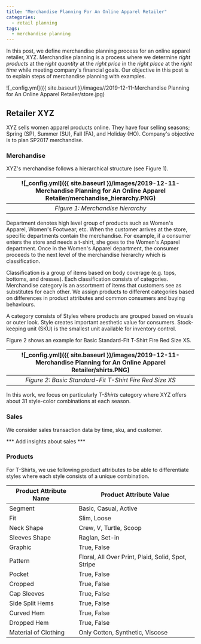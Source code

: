 ```yaml
---
title: "Merchandise Planning For An Online Apparel Retailer"
categories:
  - retail planning
tags:
  - merchandise planning
--- 
```


In this post, we define merchandise planning process for an online apparel retailer, XYZ. 
Merchandise planning is a process where we determine *right products*
at the *right quantity* at the *right price* in the *right place* 
at the *right time* while meeting company's financial goals. 
Our objective in this post is to explain steps of merchandise planning with examples.

![_config.yml]({{ site.baseurl }}/images//2019-12-11-Merchandise Planning for An Online Apparel Retailer/store.jpg)

## Retailer XYZ

XYZ sells women apparel products online. They have four selling seasons; 
Spring (SP), Summer (SU), Fall (FA), and Holiday (HO). Company's objective is to plan 
SP2017 merchandise. 

### Merchandise 

XYZ's merchandise follows a hierarchical structure (see Figure 1). 

| ![_config.yml]({{ site.baseurl }}/images/2019-12-11-Merchandise Planning for An Online Apparel Retailer/merchandise_hierarchy.PNG) |
|:--:|
| *Figure 1: Merchandise hierarchy* |

Department denotes high level group of products 
such as Women's Apparel, Women's Footwear, etc. 
When the customer arrives at the store, specific departments contain the merchandise. 
For example, if a consumer enters the store and needs a t-shirt, 
she goes to the Women's Apparel department. 
Once in the Women's Apparel department, 
the consumer proceeds to the next level of the merchandise hierarchy which is classification. 

Classification is a group of items based on body coverage (e.g. tops, bottoms, and dresses). 
Each classification
consists of categories. Merchandise category
is an assortment of items that customers see as substitutes for each other. 
We assign products to different categories based on differences in product attributes
and common consumers and buying behaviours. 

A category consists of Styles where products are grouped based on 
visuals or outer look. Style creates important aesthetic value for consumers.
Stock-keeping unit (SKU) is the smallest unit available for inventory control. 

Figure 2 shows an example for Basic Standard-Fit T-Shirt Fire Red Size XS. 

| ![_config.yml]({{ site.baseurl }}/images/2019-12-11-Merchandise Planning for An Online Apparel Retailer/shirts.PNG) |
|:--:|
| *Figure 2: Basic Standard-Fit T-Shirt Fire Red Size XS* |

In this work, we focus on particularly *T-Shirts* category where 
XYZ offers about 31 style-color combinations at each season. 

### Sales
We consider sales transaction data by time, sku, and customer. 

*** Add insights about sales ***


### Products

For T-Shirts, we use following product attributes to be able to differentiate styles 
where each style consists of a unique combination.

| Product Attribute Name | Product Attribute Value |
| ---------------------- | ------------------------|
| Segment | Basic, Casual,  Active |
| Fit | Slim, Loose |
| Neck Shape | Crew, V, Turtle, Scoop |
| Sleeves Shape | Raglan, Set-in |
| Graphic | True, False |
| Pattern | Floral, All Over Print, Plaid, Solid, Spot, Stripe  |
| Pocket | True, False |
| Cropped | True, False |
| Cap Sleeves | True, False |
| Side Split Hems | True, False |
| Curved Hem | True, False |
| Dropped Hem | True, False |
| Material of Clothing | Only Cotton, Synthetic,  Viscose |




